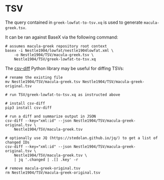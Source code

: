 # TSV

The query contained in `greek-lowfat-to-tsv.xq` is used to generate `macula-greek.tsv`.

It can be ran against BaseX via the following command:

```shell
# assumes macula-greek repository root context
basex -i Nestle1904/lowfat/nestle1904lowfat.xml \
    -o Nestle1904/TSV/macula-greek.tsv \
    Nestle1904/TSV/greek-lowfat-to-tsv.xq
```

The [csv-diff](https://pypi.org/project/csv-diff/) Python library may be useful for diffing TSVs:

```shell
# rename the existing file
mv Nestle1904/TSV/macula-greek.tsv Nestle1904/TSV/macula-greek-original.tsv

# run TSV/greek-lowfat-to-tsv.xq as instructed above

# install csv-diff
pip3 install csv-diff

# run a diff and summarize output in JSON
csv-diff --key="xml:id" --json Nestle1904/TSV/macula-greek-original.tsv \
    Nestle1904/TSV/macula-greek.tsv

# optionally use JQ (https://stedolan.github.io/jq/) to get a list of changed IDs
csv-diff --key="xml:id" --json Nestle1904/TSV/macula-greek-original.tsv \
    Nestle1904/TSV/macula-greek.tsv \
    | jq '.changed | .[] .key' -r

# remove macula-greek-original.tsv
rm Nestle1904/TSV/macula-greek-original.tsv
```
